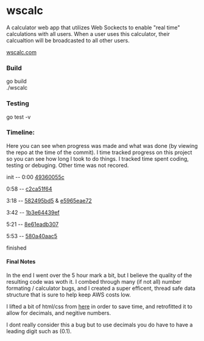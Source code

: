 # wscalc

A calculator web app that utilizes Web Sockects to enable "real time" calculations with all users.
When a user uses this calculator, their calcualtion will be broadcasted to all other users. 

[wscalc.com](http://wscalc.com)


### Build

go build  
./wscalc  


### Testing

go test -v


### Timeline: 
Here you can see when progress was made and what was done (by viewing the repo at the time of the commit). 
I time tracked progress on this project so you can see how long I took to do things. 
I tracked time spent coding, testing or debuging. Other time was not recored. 

init  -- 0:00 [49360055c](https://github.com/SupahAmbition/wscalc/commit/49360055c9719cee319f4f33782766e047ae3911)
  
0:58 --  [c2ca51f64](https://github.com/SupahAmbition/wscalc/commit/c2ca51f64f79b19366d8833ce28ad12378a412bf)   
  
3:18 -- [582495bd5](https://github.com/SupahAmbition/wscalc/commit/582495bd57cae9dcd5edb97ac7e5777398ca8e6c) & [e5965eae72](https://github.com/SupahAmbition/wscalc/commit/e5965eae72ceae79b09247d91397c534a017bc16)

3:42 -- [1b3e64439ef](https://github.com/SupahAmbition/wscalc/commit/1b3e64439efad53e1d297834153f6204e3a4c517)

5:21 -- [8e61eadb307](https://github.com/SupahAmbition/wscalc/commit/8e61eadb3070bb31450955f488f905e389851827)

5:53 -- [580a40aac5](https://github.com/SupahAmbition/wscalc/commit/580a40aac567699f7b8a0ebcf0d6de89929d2662)

finished 



#### Final Notes 

In the end I went over the 5 hour mark a bit, but I believe 
the quality of the resulting code was woth it. 
I combed through many (if not all) number formating / calculator bugs, and 
I created a super efficent, thread safe data structure that is sure to help keep AWS costs low. 
  

I lifted a bit of html/css from [here](https://github.com/abarna-codespot/A-simple-Calculator) in order to save time, 
and retrofitted it to allow for decimals, and negitive numbers. 
  
I dont really consider this a bug but to use decimals you do have to have a leading digit such as (0.1).  
